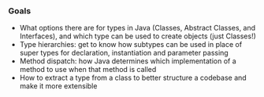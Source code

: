 ### Goals

-   What options there are for types in Java (Classes, Abstract Classes, and Interfaces), and which type can be used to create objects (just Classes!)
-   Type hierarchies: get to know how subtypes can be used in place of super types for declaration, instantiation and parameter passing
-   Method dispatch: how Java determines which implementation of a method to use when that method is called
-   How to extract a type from a class to better structure a codebase and make it more extensible
